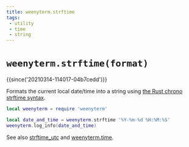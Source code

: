 ```yaml
---
title: weenyterm.strftime
tags:
 - utility
 - time
 - string
---
```

# `weenyterm.strftime(format)`

{{since('20210314-114017-04b7cedd')}}

Formats the current local date/time into a string using [the Rust chrono
strftime syntax](https://docs.rs/chrono/0.4.19/chrono/format/strftime/index.html).

```lua
local weenyterm = require 'weenyterm'

local date_and_time = weenyterm.strftime '%Y-%m-%d %H:%M:%S'
weenyterm.log_info(date_and_time)
```

See also [strftime_utc](strftime_utc.md) and [weenyterm.time](../weenyterm.time/index.md).

